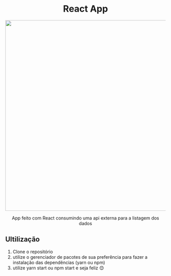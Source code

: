 <h1 align="center">React App</h1>

<p align="center" >
<img width="600px" src="https://user-images.githubusercontent.com/62842327/93691656-a3611400-fabe-11ea-97a3-7b84e6e59a5f.gif">
</p>

<p align="center">
App feito com React consumindo uma api externa para a listagem dos dados
</p>

<h2>Ultilização</h2>

1. Clone o repositório
1. utilize o gerenciador de pacotes de sua preferência para fazer a instalação das dependências (yarn ou npm)
1. utilize yarn start ou npm start e seja feliz 😊
